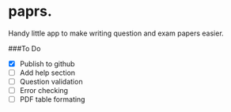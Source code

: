 # paprs.
Handy little app to make writing question and exam papers easier.

###To Do
- [X] Publish to github
- [ ] Add help section
- [ ] Question validation
- [ ] Error checking
- [ ] PDF table formating 